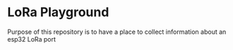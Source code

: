 # LoRa Playground

Purpose of this repository is to have a place to collect information about an esp32 LoRa port
